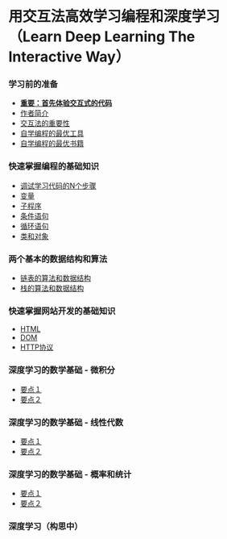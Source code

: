 # 用交互法高效学习编程和深度学习（Learn Deep Learning The Interactive Way）

### 学习前的准备

- [**重要：首先体验交互式的代码**]()
- [作者简介](/chapters/章0-学习前的准备/作者简介.md)
- [交互法的重要性]()
- [自学编程的最优工具](/chapters/章0-学习前的准备/自学编程的最优工具.md)
- [自学编程的最优书籍](/chapters/章0-学习前的准备/自学编程的最优书籍.md)

### 快速掌握编程的基础知识

- [调试学习代码的N个步骤](/chapters/章1-快速掌握编程的基础知识/调试学习代码的N个步骤.md)
- [变量](/chapters/章1-快速掌握编程的基础知识/变量.md)
- [子程序](/chapters/章1-快速掌握编程的基础知识/子程序.md)
- [条件语句]()
- [循环语句]()
- [类和对象]()

### 两个基本的数据结构和算法

- [链表的算法和数据结构]()
- [栈的算法和数据结构]()

### 快速掌握网站开发的基础知识

- [HTML]()
- [DOM]()
- [HTTP协议]()

### 深度学习的数学基础 - 微积分

- [要点１]()
- [要点２]()

### 深度学习的数学基础 - 线性代数

- [要点１]()
- [要点２]()

### 深度学习的数学基础 - 概率和统计

- [要点１]()
- [要点２]()

### 深度学习（构思中）